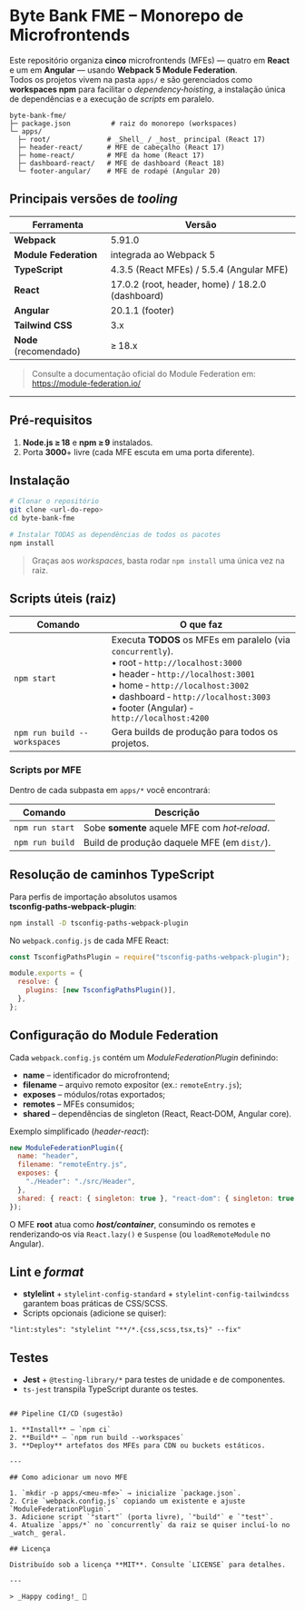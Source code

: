 # Byte Bank FME – Monorepo de Microfrontends

Este repositório organiza **cinco** microfrontends (MFEs) ― quatro em **React** e um em **Angular** ― usando **Webpack 5 Module Federation**.  
Todos os projetos vivem na pasta `apps/` e são gerenciados como **workspaces npm** para facilitar o _dependency‑hoisting_, a instalação única de dependências e a execução de _scripts_ em paralelo.

```
byte-bank-fme/
├─ package.json          # raiz do monorepo (workspaces)
└─ apps/
  ├─ root/              # _Shell_ / _host_ principal (React 17)
  ├─ header-react/      # MFE de cabeçalho (React 17)
  ├─ home-react/        # MFE da home (React 17)
  ├─ dashboard-react/   # MFE de dashboard (React 18)
  └─ footer-angular/    # MFE de rodapé (Angular 20)
```

## Principais versões de _tooling_

| Ferramenta             | Versão                                           |
| ---------------------- | ------------------------------------------------ |
| **Webpack**            | 5.91.0                                           |
| **Module Federation**  | integrada ao Webpack 5                           |
| **TypeScript**         | 4.3.5 (React MFEs) / 5.5.4 (Angular MFE)         |
| **React**              | 17.0.2 (root, header, home) / 18.2.0 (dashboard) |
| **Angular**            | 20.1.1 (footer)                                  |
| **Tailwind CSS**       | 3.x                                              |
| **Node** (recomendado) | ≥ 18.x                                           |

> Consulte a documentação oficial do Module Federation em: <https://module-federation.io/>

---

## Pré‑requisitos

1. **Node.js ≥ 18** e **npm ≥ 9** instalados.
2. Porta **3000**+ livre (cada MFE escuta em uma porta diferente).

## Instalação

```bash
# Clonar o repositório
git clone <url-do-repo>
cd byte-bank-fme

# Instalar TODAS as dependências de todos os pacotes
npm install
```

> Graças aos _workspaces_, basta rodar `npm install` uma única vez na raiz.

## Scripts úteis (raiz)

| Comando                      | O que faz                                                                                                                                                                                                                                                          |
| ---------------------------- | ------------------------------------------------------------------------------------------------------------------------------------------------------------------------------------------------------------------------------------------------------------------ |
| `npm start`                  | Executa **TODOS** os MFEs em paralelo (via `concurrently`).<br>• root ‑ `http://localhost:3000`<br>• header ‑ `http://localhost:3001`<br>• home ‑ `http://localhost:3002`<br>• dashboard ‑ `http://localhost:3003`<br>• footer (Angular) ‑ `http://localhost:4200` |
| `npm run build --workspaces` | Gera builds de produção para todos os projetos.                                                                                                                                                                                                                    |

### Scripts por MFE

Dentro de cada subpasta em `apps/*` você encontrará:

| Comando         | Descrição                                     |
| --------------- | --------------------------------------------- |
| `npm run start` | Sobe **somente** aquele MFE com _hot‑reload_. |
| `npm run build` | Build de produção daquele MFE (em `dist/`).   |

## Resolução de caminhos TypeScript

Para perfis de importação absolutos usamos **tsconfig‑paths‑webpack‑plugin**:

```bash
npm install -D tsconfig-paths-webpack-plugin
```

No `webpack.config.js` de cada MFE React:

```js
const TsconfigPathsPlugin = require("tsconfig-paths-webpack-plugin");

module.exports = {
  resolve: {
    plugins: [new TsconfigPathsPlugin()],
  },
};
```

## Configuração do Module Federation

Cada `webpack.config.js` contém um _ModuleFederationPlugin_ definindo:

- **name** – identificador do microfrontend;
- **filename** – arquivo remoto expositor (ex.: `remoteEntry.js`);
- **exposes** – módulos/rotas exportados;
- **remotes** – MFEs consumidos;
- **shared** – dependências de singleton (React, React‑DOM, Angular core).

Exemplo simplificado (_header-react_):

```js
new ModuleFederationPlugin({
  name: "header",
  filename: "remoteEntry.js",
  exposes: {
    "./Header": "./src/Header",
  },
  shared: { react: { singleton: true }, "react-dom": { singleton: true } },
});
```

O MFE **root** atua como **_host/container_**, consumindo os remotes e renderizando‑os via `React.lazy()` e `Suspense` (ou `loadRemoteModule` no Angular).

## Lint e _format_

- **stylelint** + `stylelint-config-standard` + `stylelint-config-tailwindcss` garantem boas práticas de CSS/SCSS.
- Scripts opcionais (adicione se quiser):

```jsonc
"lint:styles": "stylelint "**/*.{css,scss,tsx,ts}" --fix"
```

## Testes

- **Jest** + `@testing-library/*` para testes de unidade e de componentes.
- `ts-jest` transpila TypeScript durante os testes.

```

## Pipeline CI/CD (sugestão)

1. **Install** – `npm ci`
2. **Build** – `npm run build --workspaces`
3. **Deploy** artefatos dos MFEs para CDN ou buckets estáticos.

---

## Como adicionar um novo MFE

1. `mkdir -p apps/<meu-mfe>` → inicialize `package.json`.
2. Crie `webpack.config.js` copiando um existente e ajuste `ModuleFederationPlugin`.
3. Adicione script `"start"` (porta livre), `"build"` e `"test"`.
4. Atualize `apps/*` no `concurrently` da raiz se quiser incluí‑lo no _watch_ geral.

## Licença

Distribuído sob a licença **MIT**. Consulte `LICENSE` para detalhes.

---

> _Happy coding!_ 🚀
```
